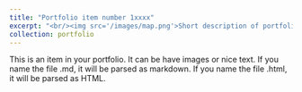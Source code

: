 ```yaml
---
title: "Portfolio item number 1xxxx"
excerpt: "<br/><img src='/images/map.png'>Short description of portfolio item number 1"
collection: portfolio
---
```


This is an item in your portfolio. It can be have images or nice text. If you name the file .md, it will be parsed as markdown. If you name the file .html, it will be parsed as HTML. 
